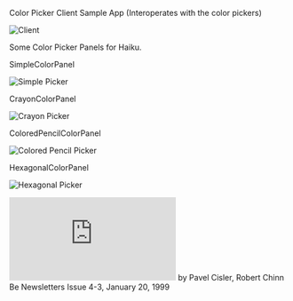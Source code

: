 Color Picker Client Sample App (Interoperates with the color pickers)

![Client](https://raw.github.com/jscipione/colorPickerPanel/master/images/Client.png)

Some Color Picker Panels for Haiku.

SimpleColorPanel

![Simple Picker](https://raw.github.com/jscipione/colorPickerPanel/master/images/SimplePicker.png)

CrayonColorPanel

![Crayon Picker](https://raw.github.com/jscipione/colorPickerPanel/master/images/CrayonPicker.png)

ColoredPencilColorPanel

![Colored Pencil Picker](https://raw.github.com/jscipione/colorPickerPanel/master/images/ColoredPencilPicker.png)

HexagonalColorPanel

![Hexagonal Picker](https://raw.github.com/jscipione/colorPickerPanel/master/images/HexagonalPicker.png)

![Be Engineering Insights: Writing a Modular Color Picker](https://www.haiku-os.org/legacy-docs/benewsletter/Issue4-3.html#Engineering4-3) by Pavel Cisler, Robert Chinn Be Newsletters Issue 4-3, January 20, 1999